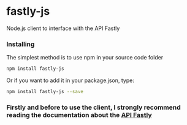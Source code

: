 # fastly-js
Node.js client to interface with the API Fastly

### Installing
The simplest method is to use npm in your source code folder
```bash
npm install fastly-js
```
Or if you want to add it in your package.json, type:
```bash
npm install fastly-js --save
```
### Firstly and before to use the client, I strongly recommend reading the documentation about the <a href="https://docs.fastly.com/api/">API Fastly</a>
